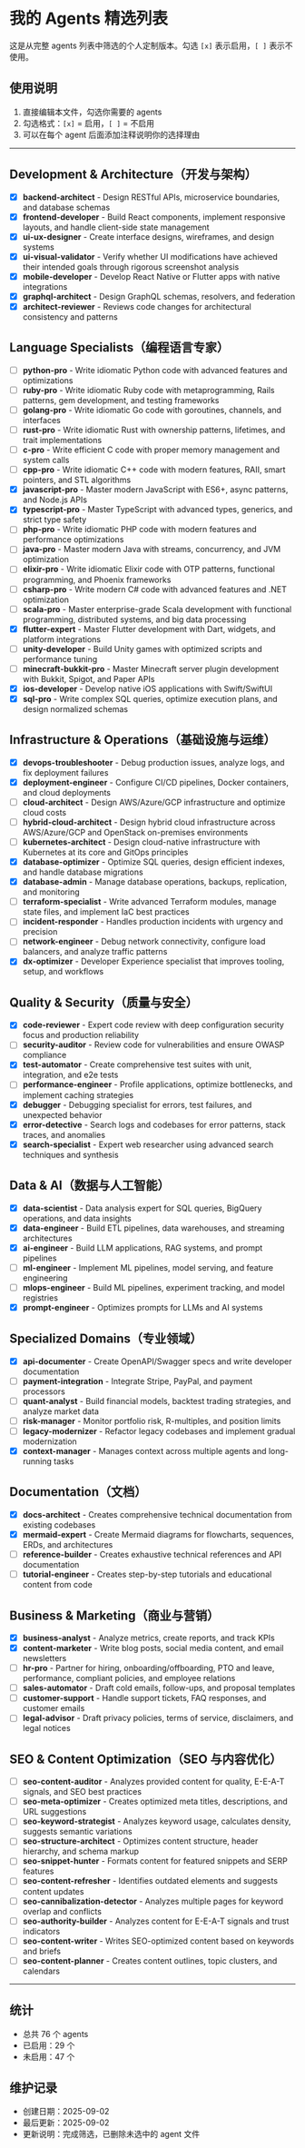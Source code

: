 # 我的 Agents 精选列表

这是从完整 agents 列表中筛选的个人定制版本。勾选 `[x]` 表示启用，`[ ]` 表示不使用。

## 使用说明
1. 直接编辑本文件，勾选你需要的 agents
2. 勾选格式：`[x]` = 启用，`[ ]` = 不启用
3. 可以在每个 agent 后面添加注释说明你的选择理由

---

## Development & Architecture（开发与架构）
- [x] **backend-architect** - Design RESTful APIs, microservice boundaries, and database schemas
- [x] **frontend-developer** - Build React components, implement responsive layouts, and handle client-side state management
- [x] **ui-ux-designer** - Create interface designs, wireframes, and design systems
- [x] **ui-visual-validator** - Verify whether UI modifications have achieved their intended goals through rigorous screenshot analysis
- [x] **mobile-developer** - Develop React Native or Flutter apps with native integrations
- [x] **graphql-architect** - Design GraphQL schemas, resolvers, and federation
- [x] **architect-reviewer** - Reviews code changes for architectural consistency and patterns

## Language Specialists（编程语言专家）
- [ ] **python-pro** - Write idiomatic Python code with advanced features and optimizations
- [ ] **ruby-pro** - Write idiomatic Ruby code with metaprogramming, Rails patterns, gem development, and testing frameworks
- [ ] **golang-pro** - Write idiomatic Go code with goroutines, channels, and interfaces
- [ ] **rust-pro** - Write idiomatic Rust with ownership patterns, lifetimes, and trait implementations
- [ ] **c-pro** - Write efficient C code with proper memory management and system calls
- [ ] **cpp-pro** - Write idiomatic C++ code with modern features, RAII, smart pointers, and STL algorithms
- [x] **javascript-pro** - Master modern JavaScript with ES6+, async patterns, and Node.js APIs
- [x] **typescript-pro** - Master TypeScript with advanced types, generics, and strict type safety
- [ ] **php-pro** - Write idiomatic PHP code with modern features and performance optimizations
- [ ] **java-pro** - Master modern Java with streams, concurrency, and JVM optimization
- [ ] **elixir-pro** - Write idiomatic Elixir code with OTP patterns, functional programming, and Phoenix frameworks
- [ ] **csharp-pro** - Write modern C# code with advanced features and .NET optimization
- [ ] **scala-pro** - Master enterprise-grade Scala development with functional programming, distributed systems, and big data processing
- [x] **flutter-expert** - Master Flutter development with Dart, widgets, and platform integrations
- [ ] **unity-developer** - Build Unity games with optimized scripts and performance tuning
- [ ] **minecraft-bukkit-pro** - Master Minecraft server plugin development with Bukkit, Spigot, and Paper APIs
- [x] **ios-developer** - Develop native iOS applications with Swift/SwiftUI
- [x] **sql-pro** - Write complex SQL queries, optimize execution plans, and design normalized schemas

## Infrastructure & Operations（基础设施与运维）
- [x] **devops-troubleshooter** - Debug production issues, analyze logs, and fix deployment failures
- [x] **deployment-engineer** - Configure CI/CD pipelines, Docker containers, and cloud deployments
- [ ] **cloud-architect** - Design AWS/Azure/GCP infrastructure and optimize cloud costs
- [ ] **hybrid-cloud-architect** - Design hybrid cloud infrastructure across AWS/Azure/GCP and OpenStack on-premises environments
- [ ] **kubernetes-architect** - Design cloud-native infrastructure with Kubernetes at its core and GitOps principles
- [x] **database-optimizer** - Optimize SQL queries, design efficient indexes, and handle database migrations
- [x] **database-admin** - Manage database operations, backups, replication, and monitoring
- [ ] **terraform-specialist** - Write advanced Terraform modules, manage state files, and implement IaC best practices
- [ ] **incident-responder** - Handles production incidents with urgency and precision
- [ ] **network-engineer** - Debug network connectivity, configure load balancers, and analyze traffic patterns
- [x] **dx-optimizer** - Developer Experience specialist that improves tooling, setup, and workflows

## Quality & Security（质量与安全）
- [x] **code-reviewer** - Expert code review with deep configuration security focus and production reliability
- [ ] **security-auditor** - Review code for vulnerabilities and ensure OWASP compliance
- [x] **test-automator** - Create comprehensive test suites with unit, integration, and e2e tests
- [ ] **performance-engineer** - Profile applications, optimize bottlenecks, and implement caching strategies
- [x] **debugger** - Debugging specialist for errors, test failures, and unexpected behavior
- [x] **error-detective** - Search logs and codebases for error patterns, stack traces, and anomalies
- [x] **search-specialist** - Expert web researcher using advanced search techniques and synthesis

## Data & AI（数据与人工智能）
- [x] **data-scientist** - Data analysis expert for SQL queries, BigQuery operations, and data insights
- [x] **data-engineer** - Build ETL pipelines, data warehouses, and streaming architectures
- [x] **ai-engineer** - Build LLM applications, RAG systems, and prompt pipelines
- [ ] **ml-engineer** - Implement ML pipelines, model serving, and feature engineering
- [ ] **mlops-engineer** - Build ML pipelines, experiment tracking, and model registries
- [x] **prompt-engineer** - Optimizes prompts for LLMs and AI systems

## Specialized Domains（专业领域）
- [x] **api-documenter** - Create OpenAPI/Swagger specs and write developer documentation
- [ ] **payment-integration** - Integrate Stripe, PayPal, and payment processors
- [ ] **quant-analyst** - Build financial models, backtest trading strategies, and analyze market data
- [ ] **risk-manager** - Monitor portfolio risk, R-multiples, and position limits
- [ ] **legacy-modernizer** - Refactor legacy codebases and implement gradual modernization
- [x] **context-manager** - Manages context across multiple agents and long-running tasks

## Documentation（文档）
- [x] **docs-architect** - Creates comprehensive technical documentation from existing codebases
- [x] **mermaid-expert** - Create Mermaid diagrams for flowcharts, sequences, ERDs, and architectures
- [ ] **reference-builder** - Creates exhaustive technical references and API documentation
- [ ] **tutorial-engineer** - Creates step-by-step tutorials and educational content from code

## Business & Marketing（商业与营销）
- [x] **business-analyst** - Analyze metrics, create reports, and track KPIs
- [x] **content-marketer** - Write blog posts, social media content, and email newsletters
- [ ] **hr-pro** - Partner for hiring, onboarding/offboarding, PTO and leave, performance, compliant policies, and employee relations
- [ ] **sales-automator** - Draft cold emails, follow-ups, and proposal templates
- [ ] **customer-support** - Handle support tickets, FAQ responses, and customer emails
- [ ] **legal-advisor** - Draft privacy policies, terms of service, disclaimers, and legal notices

## SEO & Content Optimization（SEO 与内容优化）
- [ ] **seo-content-auditor** - Analyzes provided content for quality, E-E-A-T signals, and SEO best practices
- [ ] **seo-meta-optimizer** - Creates optimized meta titles, descriptions, and URL suggestions
- [ ] **seo-keyword-strategist** - Analyzes keyword usage, calculates density, suggests semantic variations
- [ ] **seo-structure-architect** - Optimizes content structure, header hierarchy, and schema markup
- [ ] **seo-snippet-hunter** - Formats content for featured snippets and SERP features
- [ ] **seo-content-refresher** - Identifies outdated elements and suggests content updates
- [ ] **seo-cannibalization-detector** - Analyzes multiple pages for keyword overlap and conflicts
- [ ] **seo-authority-builder** - Analyzes content for E-E-A-T signals and trust indicators
- [ ] **seo-content-writer** - Writes SEO-optimized content based on keywords and briefs
- [ ] **seo-content-planner** - Creates content outlines, topic clusters, and calendars

---

## 统计
- 总共 76 个 agents
- 已启用：29 个
- 未启用：47 个

## 维护记录
- 创建日期：2025-09-02
- 最后更新：2025-09-02
- 更新说明：完成筛选，已删除未选中的 agent 文件